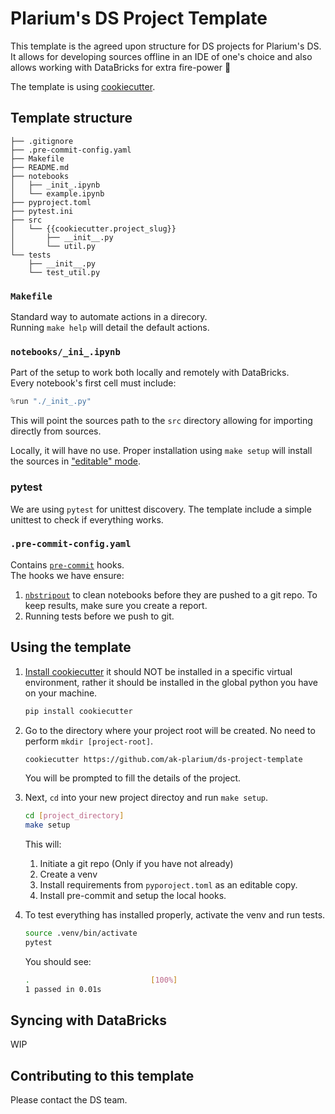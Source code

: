 # Plarium's DS Project Template

This template is the agreed upon structure for DS projects for Plarium's DS.<br>
It allows for developing sources offline in an IDE of one's choice and also allows working with DataBricks for extra fire-power 🔫

The template is using [cookiecutter](https://cookiecutter.readthedocs.io/en/1.7.2/index.html).

## Template structure

```
├── .gitignore
├── .pre-commit-config.yaml
├── Makefile
├── README.md
├── notebooks
│   ├── _init_.ipynb
│   └── example.ipynb
├── pyproject.toml
├── pytest.ini
├── src
│   └── {{cookiecutter.project_slug}}
│       ├── __init__.py
│       └── util.py
└── tests
    ├── __init__.py
    └── test_util.py
```

### `Makefile`

Standard way to automate actions in a direcory.<br>
Running `make help` will detail the default actions.

### `notebooks/_ini_.ipynb`

Part of the setup to work both locally and remotely with DataBricks.<br>
Every notebook's first cell must include:

```python
%run "./_init_.py"
``` 

This will point the sources path to the `src` directory allowing for importing directly from sources.

Locally, it will have no use. Proper installation using `make setup` will install the sources in ["editable" mode](https://setuptools.pypa.io/en/latest/userguide/development_mode.html).

### pytest

We are using `pytest` for unittest discovery. The template include a simple unittest to check if everything works.

### `.pre-commit-config.yaml`

Contains [`pre-commit`](https://pre-commit.com/) hooks.<br>
The hooks we have ensure:<br>
1. [`nbstripout`](https://github.com/kynan/nbstripout) to clean notebooks before they are pushed to a git repo. To keep results, make sure you create a report.
2. Running tests before we push to git.

## Using the template

1. [Install cookiecutter](https://cookiecutter.readthedocs.io/en/1.7.2/installation.html) it should NOT be installed in a specific virtual environment, rather it should be installed in the global python you have on your machine.

    ```bash
    pip install cookiecutter
    ```

2. Go to the directory where your project root will be created. No need to perform `mkdir [project-root]`.

    ```bash
    cookiecutter https://github.com/ak-plarium/ds-project-template
    ```

    You will be prompted to fill the details of the project.

3. Next, `cd` into your new project directoy and run `make setup`. <br>
    ```bash
    cd [project_directory]
    make setup
    ```

    This will:<br>
    1. Initiate a git repo (Only if you have not already)
    2. Create a venv
    3. Install requirements from `pyporoject.toml` as an editable copy.
    4. Install pre-commit and setup the local hooks.

4. To test everything has installed properly, activate the venv and run tests.

    ```bash
    source .venv/bin/activate
    pytest
    ```

    You should see:
    ```bash
    .                           [100%]
    1 passed in 0.01s
    ```

## Syncing with DataBricks

WIP

## Contributing to this template

Please contact the DS team.
